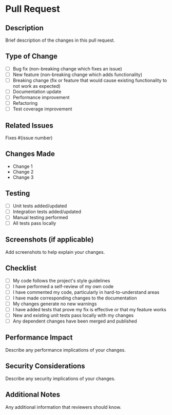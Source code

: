 # Pull Request

## Description
Brief description of the changes in this pull request.

## Type of Change
- [ ] Bug fix (non-breaking change which fixes an issue)
- [ ] New feature (non-breaking change which adds functionality)
- [ ] Breaking change (fix or feature that would cause existing functionality to not work as expected)
- [ ] Documentation update
- [ ] Performance improvement
- [ ] Refactoring
- [ ] Test coverage improvement

## Related Issues
Fixes #(issue number)

## Changes Made
- Change 1
- Change 2
- Change 3

## Testing
- [ ] Unit tests added/updated
- [ ] Integration tests added/updated
- [ ] Manual testing performed
- [ ] All tests pass locally

## Screenshots (if applicable)
Add screenshots to help explain your changes.

## Checklist
- [ ] My code follows the project's style guidelines
- [ ] I have performed a self-review of my own code
- [ ] I have commented my code, particularly in hard-to-understand areas
- [ ] I have made corresponding changes to the documentation
- [ ] My changes generate no new warnings
- [ ] I have added tests that prove my fix is effective or that my feature works
- [ ] New and existing unit tests pass locally with my changes
- [ ] Any dependent changes have been merged and published

## Performance Impact
Describe any performance implications of your changes.

## Security Considerations
Describe any security implications of your changes.

## Additional Notes
Any additional information that reviewers should know.
